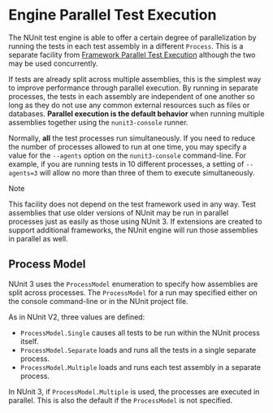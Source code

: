 # Engine Parallel Test Execution

The NUnit test engine is able to offer a certain degree of parallelization by running the tests in each test assembly in a different `Process`. This is a separate facility from [Framework Parallel Test Execution](Framework-Parallel-Test-Execution.md) although the two may be used concurrently.

If tests are already split across multiple assemblies, this is the simplest way to improve performance through parallel execution. By running in separate processes, the tests in each assembly are independent of one another so long as they do not use any common external resources such as files or databases. **Parallel execution is the default behavior** when running multiple assemblies together using the `nunit3-console` runner.

Normally, **all** the test processes run simultaneously. If you need to reduce the number of processes allowed to run at one time, you may specify a value for the `--agents` option on the `nunit3-console` command-line. For example, if you are running tests in 10 different processes, a setting of `--agents=3` will allow no more than three of them to execute simultaneously.

> [!NOTE]
> This facility does not depend on the test framework used in any way. Test assemblies that use older versions of NUnit may be run in parallel processes just as easily as those using NUnit 3. If extensions are created to support additional frameworks, the NUnit engine will run those assemblies in parallel as well.

## Process Model

NUnit 3 uses the `ProcessModel` enumeration to specify how assemblies are split across processes. The `ProcessModel` for a run may specified either on the console command-line or in the NUnit project file.

As in NUnit V2, three values are defined:

* `ProcessModel.Single` causes all tests to be run within the NUnit process itself.
* `ProcessModel.Separate` loads and runs all the tests in a single separate process.
* `ProcessModel.Multiple` loads and runs each test assembly in a separate process.

In NUnit 3, if `ProcessModel.Multiple` is used, the processes are executed in parallel. This is also the default if the `ProcessModel` is not specified.
